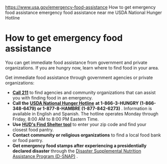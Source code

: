

https://www.usa.gov/emergency-food-assistance
How to get emergency food assistance
emergency food assistance near me
USDA National Hunger Hotline

How to get emergency food assistance
====================================

You can get immediate food assistance from government and private organizations. If you are hungry now, learn where to find food in your area.

Get immediate food assistance through government agencies or private organizations:

* [**Call 211**](https://www.211.org/)
  to find agencies and community organizations that can assist you with finding food in an emergency.
* **Call the**
  [**USDA National Hunger Hotline**](https://www.fns.usda.gov/national-hunger-hotline)
  **at 1-866-3-HUNGRY (1-866-348-6479) or 1-877-8-HAMBRE (1-877-842-6273)**
  . Information is available in English and Spanish. The hotline operates Monday through Friday, 8:00 AM to 8:00 PM Eastern Time.
* **Use**
  [**HUD's Find Shelter tool**](https://www.hud.gov/findshelter)
  to enter your zip code and find your closest food pantry.
* **Contact community or religious organizations**
  to find a local food bank or food pantry.
* **Get emergency food stamps after experiencing a presidentially declared disaster**
  through the
  [Disaster Supplemental Nutrition Assistance Program (D-SNAP)](https://www.usa.gov/disaster-food-help)
  .

